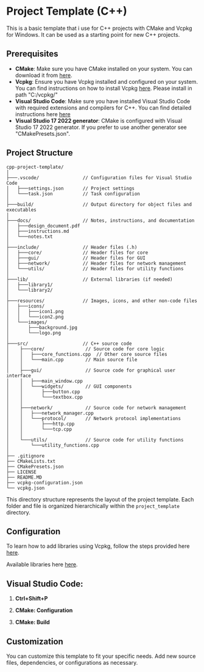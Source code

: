 # Project Template (C++)

This is a basic template that i use for C++ projects with CMake and Vcpkg for Windows. It can be used as a starting point for new C++ projects.

## Prerequisites

- **CMake**: Make sure you have CMake installed on your system. You can download it from [here](https://cmake.org/download/).
- **Vcpkg**: Ensure you have Vcpkg installed and configured on your system. You can find instructions on how to install Vcpkg [here](https://github.com/microsoft/vcpkg). Please install in path "C:/vcpkg/"
- **Visual Studio Code**: Make sure you have installed Visual Studio Code with required extensions and compilers for C++. You can find detailed instructions here [here](https://code.visualstudio.com/docs/languages/cpp)
- **Visual Studio 17 2022 generator**: CMake is configured with Visual Studio 17 2022 generator. If you prefer to use another generator see "CMakePresets.json".

## Project Structure
```
cpp-project-template/
│
├───.vscode/                // Configuration files for Visual Studio Code
│   ├───settings.json       // Project settings
│   └───task.json           // Task configuration
│
├───build/                  // Output directory for object files and executables
│
├───docs/                   // Notes, instructions, and documentation
│   ├───design_document.pdf
│   ├───instructions.md
│   └───notes.txt
│
├───include/                // Header files (.h)
│   ├───core/               // Header files for core
│   ├───gui/                // Header files for GUI
│   ├───network/            // Header files for network management
│   └───utils/              // Header files for utility functions
│
├───lib/                    // External libraries (if needed)
│   ├───library1/
│   └───library2/
│
├───resources/              // Images, icons, and other non-code files
│   ├───icons/
│   │   ├───icon1.png
│   │   └───icon2.png
│   └───images/
│       ├───background.jpg
│       └───logo.png
│
├───src/                    // C++ source code
│    ├───core/               // Source code for core logic
│    │   ├───core_functions.cpp  // Other core source files
│    │   └───main.cpp        // Main source file
│    │
│    ├───gui/                // Source code for graphical user interface
│    │   ├───main_window.cpp
│    │   └───widgets/        // GUI components
│    │       ├───button.cpp
│    │       └───textbox.cpp
│    │
│    ├───network/            // Source code for network management
│    │   ├───network_manager.cpp
│    │   └───protocol/       // Network protocol implementations
│    │       ├───http.cpp
│    │       └───tcp.cpp
│    │
│    └───utils/              // Source code for utility functions
│        └───utility_functions.cpp
│  
├── .gitignore
├── CMakeLists.txt
├── CMakePresets.json
├── LICENSE
├── README.MD
├── vcpkg-configuration.json
└── vcpkg.json
```

This directory structure represents the layout of the project template. Each folder and file is organized hierarchically within the `project_template` directory.

## Configuration

To learn how to add libraries using Vcpkg, follow the steps provided here [here](https://learn.microsoft.com/it-it/vcpkg/get_started/get-started?pivots=shell-cmd).

Available libraries here [here](https://vcpkg.io/en/packages).

## Visual Studio Code:

1. **Ctrl+Shift+P**

2. **CMake: Configuration**

2. **CMake: Build**

## Customization

You can customize this template to fit your specific needs. Add new source files, dependencies, or configurations as necessary.

